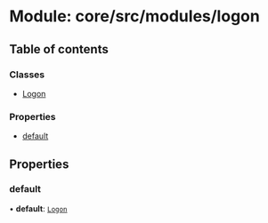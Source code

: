 # Module: core/src/modules/logon

## Table of contents

### Classes

- [Logon](../classes/core_src_modules_logon.Logon.md)

### Properties

- [default](core_src_modules_logon.md#default)

## Properties

### default

• **default**: [`Logon`](../classes/core_src_modules_logon.Logon.md)
